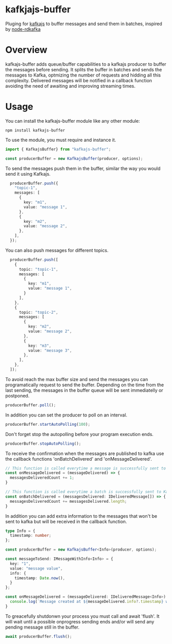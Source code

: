 # kafkjajs-buffer
Pluging for [kafkajs](https://github.com/tulios/kafkajs) to buffer messages and send them in batches, inspired by [node-rdkafka](https://github.com/Blizzard/node-rdkafka)

# Overview
kafkajs-buffer adds queue/buffer capabilities to a kafkajs producer to buffer the messages before sending. It splits the buffer in batches and sends the messages to Kafka, optmizing the number of requests and hidding all this complexity. Delivered messages will be notified in a callback function avoiding the need of awaiting and improving streaming times.

# Usage
You can install the kafkajs-buffer module like any other module:

```
npm install kafkajs-buffer
```

To use the module, you must require and instance it.

```typescript
import { KafkajsBuffer} from "kafkajs-buffer";
```

```typescript
const producerBuffer = new KafkajsBuffer(producer, options);
```

To send the messages push them in the buffer, similar the way you would send it using Kafkajs.
```typescript
  producerBuffer.push({
    "topic-1",
    messages: [
      {
        key: "m1",
        value: "message 1",
      },
      {
        key: "m2",
        value: "message 2",
      },
    ],
  });
```

You can also push messages for different topics.
```typescript
  producerBuffer.push([
    {
      topic: "topic-1",
      messages: [
        {
          key: "m1",
          value: "message 1",
        }
      ],
    },
    {
      topic: "topic-2",
      messages: [
        {
          key: "m2",
          value: "message 2",
        },
        {
          key: "m3",
          value: "message 3",
        },
      ],
    },
  ]);
```

To avoid reach the max buffer size and send the messages you can programatically request to send the buffer. Depending on the time from the last sending, the messages in the buffer queue will be sent immediatelly or postponed.

```typescript
producerBuffer.poll();
```

In addition you can set the producer to poll on an interval.
```typescript
producerBuffer.startAutoPolling(100);
```

Don't forget stop the autopolling before your program execution ends.
```typescript
producerBuffer.stopAutoPolling();
```

To receive the confirmation when the messages are published to kafka use the callback functions 'onBatchDelivered' and 'onMessageDelivered'.
```typescript
// This function is called everytime a message is successfully sent to Kafka
const onMessageDelivered = (messageDelivered) => {
  messagesDeliveredCount += 1;
}
```

```typescript
// This function is called everytime a batch is successfully sent to Kafka
const onBatchDelivered = (messagesDelivered: IDeliveredMessage[]) => {
  messagesDeliveredCount += messagesDelivered.length;
}
```

In addition you can add extra information to the messages that won't be sent to kafka but will be received in the callback function.
```typescript
type Info = {
  timestamp: number;
};

const producerBuffer = new KafkajsBuffer<Info>(producer, options);

const messageToSend: IMessageWithInfo<Info> = {
  key: "1",
  value: "message value",
  info: {
    timestamp: Date.now(),
  }
};

const onMessageDelivered = (messageDelivered: IDeliveredMessage<Info>) => {
  console.log(`Message created at ${messageDelivered.info?.timestamp} was delivered to kafka`);
}
```


To greacefully shutdonwn your process you must call and await 'flush'. It will wait until a possible onprogress sending ends and/or will send any pending message still in the buffer.

```typescript
await producerBuffer.flush();
```

